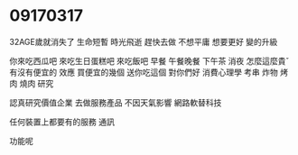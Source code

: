 # 09170317

32AGE歲就消失了
生命短暫
時光飛逝
趕快去做
不想平庸
想要更好
變的升級

你來吃西瓜吧
來吃生日蛋糕吧
來吃飯吧
早餐 午餐晚餐 下午茶 消夜
怎麼這麼貴ˇ 有沒有便宜的
效應
買便宜的幾個 送你吃這個
對你們好
消費心理學
考串 炸物 烤肉
燒肉
研究

認真研究價值企業
去做服務產品 不因天氣影響 網路軟替科技

任何裝置上都要有的服務
通訊

功能呢
